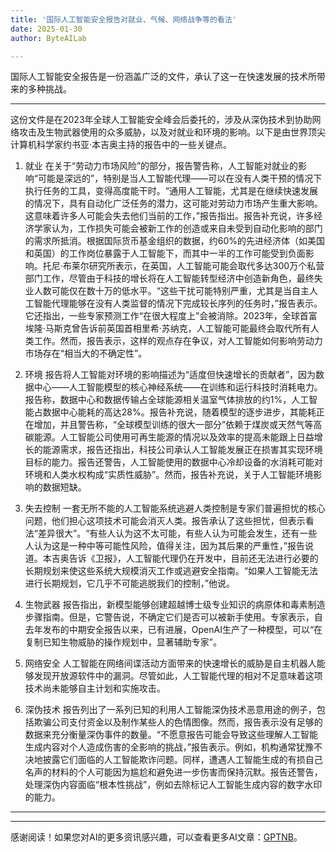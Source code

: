 ```yaml
---
title: '国际人工智能安全报告对就业、气候、网络战争等的看法'
date: 2025-01-30
author: ByteAILab

---
```


国际人工智能安全报告是一份涵盖广泛的文件，承认了这一在快速发展的技术所带来的多种挑战。

---
这份文件是在2023年全球人工智能安全峰会后委托的，涉及从深伪技术到协助网络攻击及生物武器使用的众多威胁，以及对就业和环境的影响。以下是由世界顶尖计算机科学家约书亚·本吉奥主持的报告中的一些关键点。

1. 就业
在关于“劳动力市场风险”的部分，报告警告称，人工智能对就业的影响“可能是深远的”，特别是当人工智能代理——可以在没有人类干预的情况下执行任务的工具，变得高度能干时。“通用人工智能，尤其是在继续快速发展的情况下，具有自动化广泛任务的潜力，这可能对劳动力市场产生重大影响。这意味着许多人可能会失去他们当前的工作，”报告指出。报告补充说，许多经济学家认为，工作损失可能会被新工作的创造或来自未受到自动化影响的部门的需求所抵消。根据国际货币基金组织的数据，约60%的先进经济体（如美国和英国）的工作岗位暴露于人工智能下，而其中一半的工作可能受到负面影响。托尼·布莱尔研究所表示，在英国，人工智能可能会取代多达300万个私营部门工作，尽管由于科技的增长将在人工智能转型经济中创造新角色，最终失业人数可能仅在数十万的低水平。“这些干扰可能特别严重，尤其是当自主人工智能代理能够在没有人类监督的情况下完成较长序列的任务时，”报告表示。它还指出，一些专家预测工作“在很大程度上”会被消除。2023年，全球首富埃隆·马斯克曾告诉前英国首相里希·苏纳克，人工智能可能最终会取代所有人类工作。然而，报告表示，这样的观点存在争议，对人工智能如何影响劳动力市场存在“相当大的不确定性”。

2. 环境
报告将人工智能对环境的影响描述为“适度但快速增长的贡献者”，因为数据中心——人工智能模型的核心神经系统——在训练和运行科技时消耗电力。报告称，数据中心和数据传输占全球能源相关温室气体排放的约1%，人工智能占数据中心能耗的高达28%。报告补充说，随着模型的逐步进步，其能耗正在增加，并且警告称，“全球模型训练的很大一部分”依赖于煤炭或天然气等高碳能源。人工智能公司使用可再生能源的情况以及效率的提高未能跟上日益增长的能源需求，报告还指出，科技公司承认人工智能发展正在损害其实现环境目标的能力。报告还警告，人工智能使用的数据中心冷却设备的水消耗可能对环境和人类水权构成“实质性威胁”。然而，报告补充说，关于人工智能环境影响的数据短缺。

3. 失去控制
一套无所不能的人工智能系统逃避人类控制是专家们普遍担忧的核心问题，他们担心这项技术可能会消灭人类。报告承认了这些担忧，但表示看法“差异很大”。“有些人认为这不太可能，有些人认为可能会发生，还有一些人认为这是一种中等可能性风险，值得关注，因为其后果的严重性，”报告说道。本吉奥告诉《卫报》，人工智能代理仍在开发中，目前还无法进行必要的长期规划来使这些系统大规模消灭工作或逃避安全指南。“如果人工智能无法进行长期规划，它几乎不可能逃脱我们的控制，”他说。

4. 生物武器
报告指出，新模型能够创建超越博士级专业知识的病原体和毒素制造步骤指南。但是，它警告说，不确定它们是否可以被新手使用。专家表示，自去年发布的中期安全报告以来，已有进展，OpenAI生产了一种模型，可以“在复制已知生物威胁的操作规划中，显著辅助专家”。

5. 网络安全
人工智能在网络间谍活动方面带来的快速增长的威胁是自主机器人能够发现开放源软件中的漏洞。尽管如此，人工智能代理的相对不足意味着这项技术尚未能够自主计划和实施攻击。

6. 深伪技术
报告列出了一系列已知的利用人工智能深伪技术恶意用途的例子，包括欺骗公司支付资金以及制作某些人的色情图像。然而，报告表示没有足够的数据来充分衡量深伪事件的数量。“不愿意报告可能会导致这些理解人工智能生成内容对个人造成伤害的全影响的挑战，”报告表示。例如，机构通常犹豫不决地披露它们面临的人工智能欺诈问题。同样，遭遇人工智能生成的有损自己名声的材料的个人可能因为尴尬和避免进一步伤害而保持沉默。报告还警告，处理深伪内容面临“根本性挑战”，例如去除标记人工智能生成内容的数字水印的能力。

---
---
感谢阅读！如果您对AI的更多资讯感兴趣，可以查看更多AI文章：[GPTNB](https://gptnb.com)。